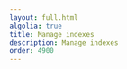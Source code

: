 ```yaml
---
layout: full.html
algolia: true
title: Manage indexes
description: Manage indexes
order: 4900
---
```

